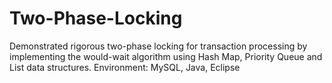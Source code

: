 # Two-Phase-Locking
Demonstrated rigorous two-phase locking for transaction processing by implementing the would-wait algorithm using Hash Map, Priority Queue and List data structures.  Environment:  MySQL, Java, Eclipse

